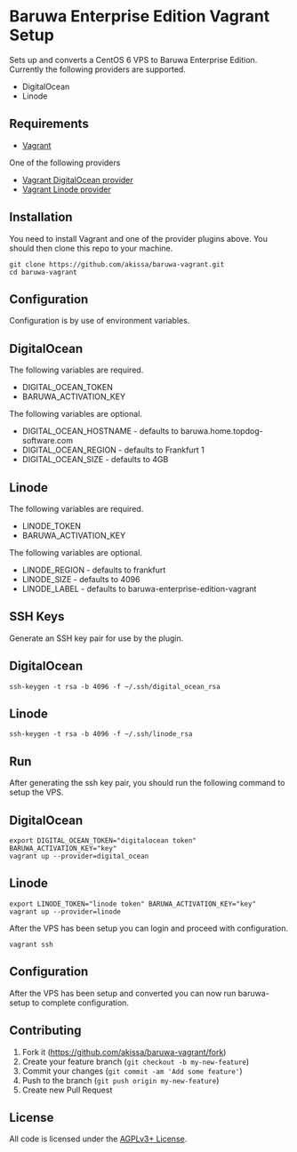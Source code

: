 # Baruwa Enterprise Edition Vagrant Setup

Sets up and converts a CentOS 6 VPS to Baruwa Enterprise Edition.
Currently the following providers are supported.

* DigitalOcean
* Linode

## Requirements

* [Vagrant](https://www.vagrantup.com/)

One of the following providers

* [Vagrant DigitalOcean provider](https://github.com/smdahlen/vagrant-digitalocean)
* [Vagrant Linode provider](https://github.com/displague/vagrant-linode)

## Installation

You need to install Vagrant and one of the provider plugins above.
You should then clone this repo to your machine.

    git clone https://github.com/akissa/baruwa-vagrant.git
    cd baruwa-vagrant

## Configuration

Configuration is by use of environment variables.

## DigitalOcean

The following variables are required.

* DIGITAL_OCEAN_TOKEN
* BARUWA_ACTIVATION_KEY

The following variables are optional.

* DIGITAL_OCEAN_HOSTNAME - defaults to baruwa.home.topdog-software.com
* DIGITAL_OCEAN_REGION - defaults to Frankfurt 1
* DIGITAL_OCEAN_SIZE - defaults to 4GB

## Linode

The following variables are required.

* LINODE_TOKEN
* BARUWA_ACTIVATION_KEY

The following variables are optional.

* LINODE_REGION - defaults to frankfurt
* LINODE_SIZE - defaults to 4096
* LINODE_LABEL - defaults to baruwa-enterprise-edition-vagrant

## SSH Keys

Generate an SSH key pair for use by the plugin.

## DigitalOcean

    ssh-keygen -t rsa -b 4096 -f ~/.ssh/digital_ocean_rsa

## Linode

    ssh-keygen -t rsa -b 4096 -f ~/.ssh/linode_rsa

## Run

After generating the ssh key pair, you should run the following
command to setup the VPS.

## DigitalOcean

    export DIGITAL_OCEAN_TOKEN="digitalocean token" BARUWA_ACTIVATION_KEY="key"
    vagrant up --provider=digital_ocean

## Linode

    export LINODE_TOKEN="linode token" BARUWA_ACTIVATION_KEY="key"
    vagrant up --provider=linode

After the VPS has been setup you can login and proceed with
configuration.

    vagrant ssh

## Configuration

After the VPS has been setup and converted you can now run baruwa-setup
to complete configuration.

## Contributing

1. Fork it (https://github.com/akissa/baruwa-vagrant/fork)
2. Create your feature branch (`git checkout -b my-new-feature`)
3. Commit your changes (`git commit -am 'Add some feature'`)
4. Push to the branch (`git push origin my-new-feature`)
5. Create new Pull Request


## License

All code is licensed under the
[AGPLv3+ License](https://github.com/akissa/baruwa-vagrant/blob/master/LICENSE).

